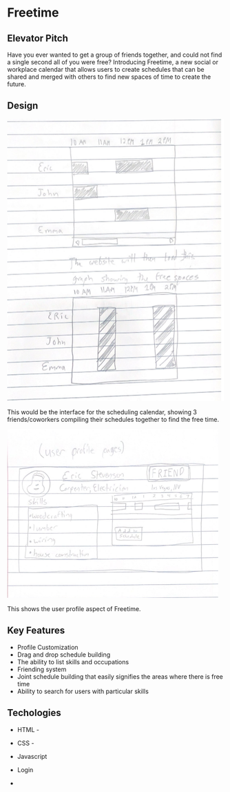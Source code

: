 # Freetime

## Elevator Pitch

Have you ever wanted to get a group of friends together, and could not find a single second all of you were free?  Introducing Freetime, a new social or workplace calendar that allows users to create schedules that can be shared and merged with others to find new spaces of time to create the future.

## Design
![Alt text](<schedule diagrams.png>)

This would be the interface for the scheduling calendar, showing 3 friends/coworkers compiling their schedules together to find the free time.

![Alt text](<user profile pages.png>)

This shows the user profile aspect of Freetime.

## Key Features

- Profile Customization
- Drag and drop schedule building
- The ability to list skills and occupations
- Friending system
- Joint schedule building that easily signifies the areas where there is free time
- Ability to search for users with particular skills

## Techologies

- HTML -
- CSS -
- Javascript

- Login
- 